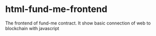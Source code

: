 # html-fund-me-frontend
The frontend of fund-me contract. It show basic connection of web to blockchain with javascript
